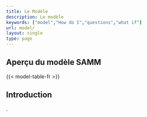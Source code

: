 ```yaml
---
title: Le Modèle
description: Le modèle
keywords: ["model","How do I","questions","what if"]
url: model/
layout: single
type: page
---
```


## Aperçu du modèle SAMM

{{< model-table-fr >}}

## Introduction

.